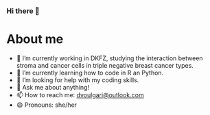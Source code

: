### Hi there 👋

# About me

- 🔭 I’m currently working in DKFZ, studying the interaction between stroma and cancer cells in triple negative breast cancer types.
- 🌱 I’m currently learning how to code in R an Python.
- 🤔 I’m looking for help with my coding skills.
- 💬 Ask me about anything!
- 📫 How to reach me: dvoulgari@outlook.com
- 😄 Pronouns: she/her
